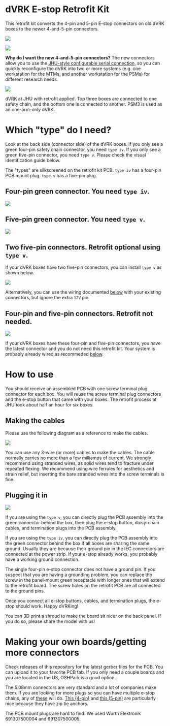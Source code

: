 # dVRK E-stop Retrofit Kit

This retrofit kit converts the 4-pin and 5-pin E-stop connectors on old dVRK boxes to the newer 4-and-5-pin connectors.

![](docs/20180611_0010.jpg)

![](docs/20180611_0012.jpg)

**Why do I want the new 4-and-5-pin connectors?** The new connectors allow you to use the [JHU-style configurable serial connection](#making-the-cables), so you can quickly reconfigure the dVRK into two or more systems (e.g. one workstation for the MTMs, and another workstation for the PSMs) for different research needs. 

![](docs/20180611_0001.jpg)

dVRK at JHU with retrofit applied. Top three boxes are connected to one safety chain, and the bottom one is connected to another. PSM3 is used as an one-arm-only dVRK.

# Which "type" do I need?

Look at the back side (connector side) of the dVRK boxes. If you only see a green four-pin safety chain connector, you need `type iv`. If you only see a green five-pin connector, you need `type v`. Please check the visual identification guide below.

The "types" are silkscreened on the retrofit kit PCB. `type iv` has a four-pin PCB mount plug. `type v` has a five-pin plug.

## Four-pin green connector. You need `type iv`.

![](docs/20180611_0007.jpg)


## Five-pin green connector. You need `type v`.

![](docs/20180611_0002.jpg)


##  Two five-pin connectors. Retrofit optional using `type v`.

If your dVRK boxes have two five-pin connectors, you can install `type v` as shown below.

![](docs/safety_chain_retrofit_univr.jpg)

Alternatively, you can use the wiring documented [below](#making-the-cables) with your existing connectors, but ignore the extra `12V` pin.

## Four-pin and five-pin connectors. Retrofit not needed.

![](docs/20180611_0009.jpg)

If your dVRK boxes have these four-pin and five-pin connectors, you have the latest connector and you do not need this retrofit kit. Your system is probably already wired as recommeded [below](#making-the-cables).

# How to use

You should receive an assembled PCB with one screw terminal plug connector for each box. You will reuse the screw terminal plug connectors and the e-stop button that came with your boxes. The retrofit process at JHU took about half an hour for six boxes. 

## Making the cables

Please use the following diagram as a reference to make the cables.

![](docs/dvrk-estop.png)

You can use any 3-wire (or more) cables to make the cables. The cable normally carries no more than a few milliamps of current. We strongly recommend using stranded wires, as solid wires tend to fracture under repeated flexing. We recommend using wire ferrules for aesthetics and strain relief, but inserting the bare stranded wires into the screw terminals is fine.

## Plugging it in

![](docs/20180611_0003.jpg)

If you are using the `type v`, you can directly plug the PCB assembly into the green connector behind the box, then plug the e-stop button, daisy-chain cables, and termination plugs into the PCB assembly. 

If you are using the `type iv`, you can directly plug the PCB assembly into the green connector behind the box if all boxes are sharing the same ground. Usually they are because their ground pin in the IEC connectors are connected at the power strip. If your e-stop already works, you probably have a working ground connection. 

The single four-pin e-stop connector does not have a ground pin. If you suspect that you are having a grounding problem, you can replace the screw in the panel-mount green receptacle with longer ones that will extend to the retrofit board. The screw holes on the retrofit PCB are all connected to the ground pins.

Once you connect all e-stop buttons, cables, and termination plugs, the e-stop should work. Happy dVRKing!

You can 3D print a shroud to make the board sit nicer on the back panel. If you do so, please share the model with us!

# Making your own boards/getting more connectors

Check releases of this repository for the latest gerber files for the PCB. You can upload it to your favorite PCB fab. If you only need a couple boards and you are located in the US, OSHPark is a good option.

The 5.08mm connectors are very standard and a lot of companies make them. If you are looking for more plugs so you can have multiple e-stop chains, any of [these](https://www.digikey.com/products/en/connectors-interconnects/terminal-blocks-headers-plugs-and-sockets/370?FV=1600018%2C1600006%2C1640056%2Cffe00172%2C2dc1f64%2C2dc1f65%2C2dc1f66%2C2dc1f67%2C2dc1f68%2C2dc1f6c%2C2dc1f6d&quantity=0&ColumnSort=0&page=1&pageSize=25) will do. [This
(4-pin)](https://www.digikey.com/product-detail/en/phoenix-contact/1776155/277-6223-ND/348998) and [this (5-pin)](https://www.digikey.com/product-detail/en/phoenix-contact/1776142/277-6473-ND/348997) are particularly nice because they have zip tie anchors.

The PCB mount plugs are hard to find. We used Wurth Elektronik 691307500004 and 691307500005.
